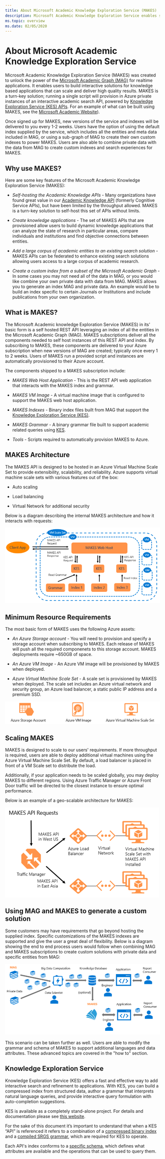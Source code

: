 ```yaml
---
title: About Microsoft Academic Knowledge Exploration Service (MAKES)
description: Microsoft Academic Knowledge Exploration Service enables self-hosted interactive search of entities in the Microsoft Academic Graph
ms.topic: overview
ms.date: 02/05/2020
---
```

# About Microsoft Academic Knowledge Exploration Service

Microsoft Academic Knowledge Exploration Service (MAKES) was created to unlock the power of the [Microsoft Academic Graph (MAG)](../graph/index.yml) for realtime applications.  It enables users to build interactive solutions for knowledge based applications that can scale and deliver high quality results.  MAKES is a turn-key solution; running a single script will provision in Azure private instances of an interactive academic search API, powered by [Knowledge Exploration Service (KES) APIs](#knowledge-exploration-service).  For an example of what can be built using MAKES, see the [Microsoft Academic Website](https://academic.microsoft.com/)).

Once signed up for MAKES, new versions of the service and indexes will be delivered to you every 1-2 weeks.  Users have the option of using the default index supplied by the service, which includes all the entities and meta data included in MAG, or using a sub-graph of MAG to create their own custom indexes to power MAKES.  Users are also able to combine private data with the data from MAG to create custom indexes and search experiences for MAKES.

## Why use MAKES?

Here are some key features of the Microsoft Academic Knowledge Exploration Service (MAKES):

- *Self-hosting the Academic Knowledge APIs* - Many organizations have found great value in our [Academic Knowledge API](https://www.microsoft.com/research/project/academic-knowledge/) (formerly Cognitive Service APIs), but have been limited by the throughput allowed.  MAKES is a turn-key solution to self-host this set of APIs without limits.

- *Create knowledge applications* - The set of MAKES APIs that are provisioned allow users to build dynamic knowledge applications that can analyze the state of research in particular areas, compare individuals and institutions and find objective connections between entities.

- *Add a large corpus of academic entities to an existing search solution* - MAKES APIs can be federated to enhance existing search solutions allowing users access to a large corpus of academic research.

- *Create a custom index from a subset of the Microsoft Academic Graph* - In some cases you may not need all of the data in MAG, or you would like combine your own private data with data from MAG.  MAKES allows you to generate an index MAG and private data.  An example would be to build an index specific to certain Journals or Institutions and include publications from your own organization.

## What is MAKES?

The Microsoft Academic knowledge Exploration Service (MAKES) in its' basic form is a self hosted REST API leveraging an index of all the entities in the Microsoft Academic Graph (MAG).  MAKES subscriptions deliver all the components needed to self host instances of this REST API and index.  By subscribing to MAKES, these components are delivered to your Azure subscription when new versions of MAG are created; typically once every 1 to 2 weeks.  Users of MAKES run a provided script and instances are automatically provisioned to their Azure account.

The components shipped to a MAKES subscription include:

- *MAKES Web Host Application* - This is the REST API web application that interacts with the MAKES index and grammar.

- *MAKES VM Image* - A virtual machine image that is configured to support the MAKES web host application.

- *MAKES Indexes* - Binary index files built from MAG that support the [Knowledge Exploration Service (KES)](#knowledge-exploration-service).

- *MAKES Grammar* - A binary grammar file built to support academic related queries using [KES](#knowledge-exploration-service).

- *Tools* - Scripts required to automatically provision MAKES to Azure.

## MAKES Architecture

The MAKES API is designed to be hosted in an Azure Virtual Machine Scale Set to provide extensibility, scalability, and reliability.  Azure supports virtual machine scale sets with various features out of the box:

- Auto scaling

- Load balancing

- Virtual Network for additional security

Below is a diagram describing the internal MAKES architecture and how it interacts with requests:

![Microsoft Academic Knowledge Exploration Service Architecture](media/makes-architecture.png "Microsoft Academic Knowledge Exploration Service Architecture")

## Minimum Resource Requirements

The most basic form of MAKES uses the following Azure assets:

- *An Azure Storage account* - You will need to provision and specify a storage account when subscribing to MAKES.  Each release of MAKES will push all the required componenets to this storage account.  MAKES deployments require ~650GB of space.

- *An Azure VM Image* - An Azure VM image will be provisioned by MAKES when deployed.

- *Azure Virtual Machine Scale Set* - A scale set is provisioned by MAKES when deployed.  The scale set includes an Azure virtual network and security group, an Azure load balancer, a static public IP address and a premium SSD.

![Required Azure Components](media/makes-components.png "Required Azure Components")

## Scaling MAKES

MAKES is designed to scale to our users' requirements.  If more throughput is required, users are able to deploy additional virtual machines using the Azure Virtual Machine Scale Set.  By default, a load balancer is placed in front of a VM Scale set to distribute the load.

Additionally, if your application needs to be scaled globally, you may deploy MAKES to different regions.  Using Azure Traffic Manager or Azure Front Door traffic will be directed to the closest instance to ensure optimal performance.

Below is an example of a geo-scalable architecture for MAKES:

![Microsoft Academic Knowledge Exploration Service Scalable Service Architecture](media/makes-scalable-architecture-reference.png "Microsoft Academic Knowledge Exploration Service Scalable Service Architecture")

## Using MAG and MAKES to generate a custom solution

Some customers may have requirements that go beyond hosting the supplied index.  Specific customizations of the MAKES indexes are supported and give the user a great deal of flexibility.  Below is a diagram showing the end to end process users would follow when combining MAG and MAKES subscriptions to create custom solutions with private data and specific entities from MAG:

![Creating Custom solutions with MAG and MAKES](media/combining-mag-and-makes.png "Creating Custom solutions with MAG and MAKES")

This scenario can be taken further as well.  Users are able to modify the grammar and schema of MAKES to support additional languages and data attributes.  These advanced topics are covered in the "how to" section.

## Knowledge Exploration Service

Knowledge Exploration Service (KES) offers a fast and effective way to add interactive search and refinement to applications. With KES, you can build a compressed index from structured data, author a grammar that interprets natural language queries, and provide interactive query formulation with auto-completion suggestions.

KES is available as a completely stand-alone project. For details and documentation please see [this website](https://docs.microsoft.com/azure/cognitive-services/KES/overview).

For the sake of this document it’s important to understand that when a KES “API” is referenced it refers to a combination of a [compressed binary index](https://docs.microsoft.com/azure/cognitive-services/KES/gettingstarted#build-a-compressed-binary-index) and a [compiled SRGS grammar](https://docs.microsoft.com/azure/cognitive-services/KES/gettingstarted#compile-the-grammar), which are required for KES to operate.

Each API's index conforms to a [specific schema](https://docs.microsoft.com/azure/cognitive-services/KES/schemaformat), which defines what attributes are available and the operations that can be used to query them.
